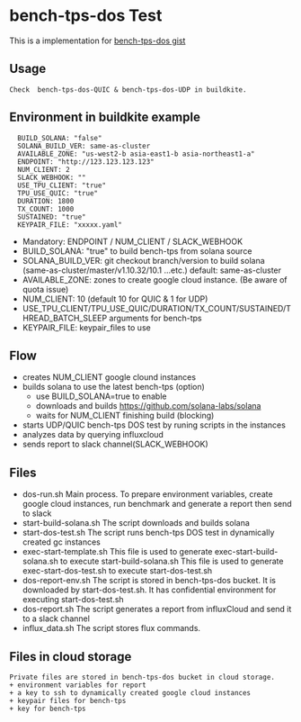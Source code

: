 # bench-tps-dos Test 
This is a implementation for
[bench-tps-dos gist](https://gist.github.com/joeaba/aba74e87dcd45c132a1ba2ddcaa2af7c)

## Usage
    Check  bench-tps-dos-QUIC & bench-tps-dos-UDP in buildkite.

## Environment in buildkite example
```
  BUILD_SOLANA: "false" 
  SOLANA_BUILD_VER: same-as-cluster
  AVAILABLE_ZONE: "us-west2-b asia-east1-b asia-northeast1-a" 
  ENDPOINT: "http://123.123.123.123"
  NUM_CLIENT: 2
  SLACK_WEBHOOK: ""
  USE_TPU_CLIENT: "true"
  TPU_USE_QUIC: "true"
  DURATION: 1800
  TX_COUNT: 1000
  SUSTAINED: "true"
  KEYPAIR_FILE: "xxxxx.yaml"
```
+ Mandatory: ENDPOINT / NUM_CLIENT / SLACK_WEBHOOK
+ BUILD_SOLANA: "true" to build bench-tps from solana source
+ SOLANA_BUILD_VER: git checkout branch/version to build solana (same-as-cluster/master/v1.10.32/10.1 ...etc.) default: same-as-cluster
+ AVAILABLE_ZONE: zones to create google cloud instance. (Be aware of quota issue)
+ NUM_CLIENT: 10 (default 10 for QUIC & 1 for UDP)
+ USE_TPU_CLIENT/TPU_USE_QUIC/DURATION/TX_COUNT/SUSTAINED/THREAD_BATCH_SLEEP arguments for bench-tps
+ KEYPAIR_FILE: keypair_files to use

## Flow
+ creates NUM_CLIENT google clound instances 
+ builds solana to use the latest bench-tps (option)
    + use BUILD_SOLANA=true to enable
    + downloads and builds https://github.com/solana-labs/solana
    + waits for NUM_CLIENT finishing build (blocking)
+ starts UDP/QUIC bench-tps DOS test by runing scripts in the instances
+ analyzes data by querying influxcloud
+ sends report to slack channel(SLACK_WEBHOOK)

## Files
+ dos-run.sh 
    Main process. To prepare environment variables, create google cloud instances, run benchmark and generate a report then send to slack
+ start-build-solana.sh
    The script downloads and builds solana 
+ start-dos-test.sh
    The script runs bench-tps DOS test in dynamically created gc instances
+ exec-start-template.sh 
    This file is used to generate exec-start-build-solana.sh to execute start-build-solana.sh 
    This file is used to generate exec-start-dos-test.sh to execute start-dos-test.sh 
+ dos-report-env.sh 
    The script is stored in bench-tps-dos bucket. It is downloaded by start-dos-test.sh. It has confidential environment for executing start-dos-test.sh
+ dos-report.sh
    The script generates a report from influxCloud and send it to a slack channel
+ influx_data.sh
    The script stores flux commands.

## Files in cloud storage
    Private files are stored in bench-tps-dos bucket in cloud storage.
    + environment variables for report
    + a key to ssh to dynamically created google cloud instances
    + keypair files for bench-tps
    + key for bench-tps


